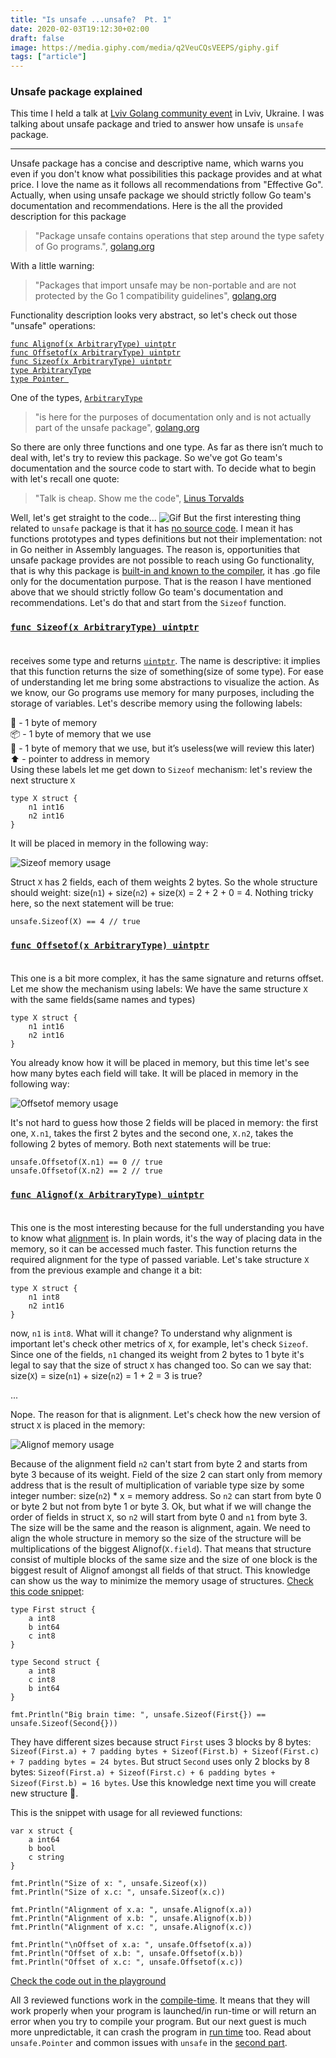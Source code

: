 ```yaml
---
title: "Is unsafe ...unsafe?  Pt. 1"
date: 2020-02-03T19:12:30+02:00
draft: false
image: https://media.giphy.com/media/q2VeuCQsVEEPS/giphy.gif
tags: ["article"]
---
```


### Unsafe package explained<br/>
This time I held a talk at [Lviv Golang community event](https://www.facebook.com/events/470065893928934/482981832637340/?notif_t=admin_plan_mall_activity&notif_id=1580732874088578) in Lviv, Ukraine. 
I was talking about unsafe package and tried to answer how unsafe is `unsafe` package.
<hr/>
Unsafe package has a concise and descriptive name, which warns you even if you don't know what possibilities this package provides and at what price. 
I love the name as it follows all recommendations from "Effective Go". Actually, when using unsafe package we should strictly follow Go team's documentation and recommendations. 
Here is the all the provided description for this package

> "Package unsafe contains operations that step around the type safety of Go programs.", [golang.org](https://golang.org/pkg/unsafe/#pkg-overview)

With a little warning: 

> "Packages that import unsafe may be non-portable and are not protected by the Go 1 compatibility guidelines", [golang.org](https://golang.org/pkg/unsafe/#pkg-overview)

Functionality description looks very abstract, so let's check out those "unsafe" operations:

[```func Alignof(x ArbitraryType) uintptr```](https://golang.org/pkg/unsafe/#Alignof)<br/>
[```func Offsetof(x ArbitraryType) uintptr```](https://golang.org/pkg/unsafe/#Offsetof)<br/>
[```func Sizeof(x ArbitraryType) uintptr```](https://golang.org/pkg/unsafe/#Sizeof)<br/>
[```type ArbitraryType```](https://golang.org/pkg/unsafe/#ArbitraryType)<br/>
[```type Pointer ```](https://golang.org/pkg/unsafe/#Pointer)<br/>

One of the types, [```ArbitraryType```](https://golang.org/pkg/unsafe/#ArbitraryType)

> "is here for the purposes of documentation only and is not actually part of the unsafe package", [golang.org](https://golang.org/pkg/unsafe/#ArbitraryType)

So there are only three functions and one type. As far as there isn’t much to deal with, let's try to review this package. So we've got Go team's documentation and the source code to start with. To decide what to begin with let's recall one quote:

> "Talk is cheap. Show me the code", [Linus Torvalds](https://lkml.org/lkml/2000/8/25/132)

Well, let's get straight to the code...
![Gif](https://media.giphy.com/media/hEc4k5pN17GZq/giphy.gif)
But the first interesting thing related to `unsafe` package is that it has [no source code](https://golang.org/src/unsafe/unsafe.go). I mean it has functions prototypes and types definitions but not their implementation: not in Go neither in Assembly languages. 
The reason is, opportunities that unsafe package provides are not possible to reach using Go functionality, that is why this package is [built-in and known to the compiler](https://golang.org/ref/spec#Package_unsafe), it has .go file only for the documentation purpose.
That is the reason I have mentioned above that we should strictly follow Go team's documentation and recommendations. 
Let's do that and start from the ```Sizeof``` function. 

### [```func Sizeof(x ArbitraryType) uintptr```](https://golang.org/pkg/unsafe/#Sizeof)<br/><br/> 
receives some type and returns [```uintptr```](https://golang.org/pkg/builtin/#uintptr). 
The name is descriptive: it implies that this function returns the size of something(size of some type). For ease of understanding let me bring some abstractions to visualize the action.
As we know, our Go programs use memory for many purposes, including the storage of variables. Let's describe memory using the following labels:

🎁 - 1 byte of memory<br/>
📦 - 1 byte of memory that we use<br/>
🥡 - 1 byte of memory that we use, but it’s useless(we will review this later)<br/>
⬆️ - pointer to address in memory<br/>
Using these labels let me get down to `Sizeof` mechanism: let's review the next structure `X`
```
type X struct {
	n1 int16
	n2 int16
}
```
It will be placed in memory in the following way: 

![Sizeof memory usage](/img/Sizeof-memory.png)

Struct `X` has 2 fields, each of them weights 2 bytes. 
So the whole structure should weight: size(`n1`) + size(`n2`) + size(`X`) = 2 + 2 + 0 = 4. Nothing tricky here, so the next statement will be true:
```
unsafe.Sizeof(X) == 4 // true
```

### [```func Offsetof(x ArbitraryType) uintptr```](https://golang.org/pkg/unsafe/#Offsetof)<br/><br/> 
This one is a bit more complex, it has the same signature and returns offset. Let me show the mechanism using labels:
We have the same structure `X` with the same fields(same names and types)
```
type X struct {
	n1 int16
	n2 int16
}
```
You already know how it will be placed in memory, but this time let's see how many bytes each field will take. 
It will be placed in memory in the following way: 

![Offsetof memory usage](/img/Offsetof-memory.png)

It's not hard to guess how those 2 fields will be placed in memory: the first one, `X.n1`, takes the first 2 bytes and the second one, `X.n2`, takes the following 2 bytes of memory. 
Both next statements will be true:
```
unsafe.Offsetof(X.n1) == 0 // true
unsafe.Offsetof(X.n2) == 2 // true
```
### [```func Alignof(x ArbitraryType) uintptr```](https://golang.org/pkg/unsafe/#Alignof)<br/><br/> 
This one is the most interesting because for the full understanding you have to know what [alignment](https://en.wikipedia.org/wiki/Data_structure_alignment) is. In plain words, it's the way of placing data in the memory, so it can be accessed much faster. 
This function returns the required alignment for the type of passed variable. 
Let's take structure `X` from the previous example and change it a bit:
```
type X struct {
	n1 int8
	n2 int16
}
```
now, `n1` is `int8`. What will it change? To understand why alignment is important let's check other metrics of `X`, for example, let's check `Sizeof`. 
Since one of the fields, `n1` changed its weight from 2 bytes to 1 byte it's legal to say that the size of struct `X` has changed too. So can we say that: size(`X`) = size(`n1`) + size(`n2`) = 1 + 2 = 3 is true? 

...

Nope. The reason for that is alignment. 
Let's check how the new version of struct `X` is placed in the memory: 

![Alignof memory usage](/img/Alignof-memory.png)

Because of the alignment field `n2` can't start from byte 2 and starts from byte 3 because of its weight. 
Field of the size 2 can start only from memory address that is the result of multiplication of variable type size by some integer number: size(`n2`) * x = memory address. 
So `n2` can start from byte 0 or byte 2 but not from byte 1 or byte 3. Ok, but what if we will change the order of fields in struct `X`, so `n2` will start from byte 0 and `n1` from byte 3. 
The size will be the same and the reason is alignment, again. We need to align the whole structure in memory so the size of the structure will be multiplications of the biggest Alignof(`X.field`). 
That means that structure consist of multiple blocks of the same size and the size of one block is the biggest result of Alignof amongst all fields of that struct.
This knowledge can show us the way to minimize the memory usage of structures. [Check this code snippet](https://play.golang.org/p/OV4Nr_0hboW): 
```
type First struct {
	a int8
	b int64
	c int8
}

type Second struct {
	a int8
	c int8
	b int64
}

fmt.Println("Big brain time: ", unsafe.Sizeof(First{}) == unsafe.Sizeof(Second{}))
```

They have different sizes because struct `First` uses 3 blocks by 8 bytes: `Sizeof(First.a) + 7 padding bytes + Sizeof(First.b) + Sizeof(First.c) + 7 padding bytes = 24 bytes`. 
But struct `Second` uses only 2 blocks by 8 bytes:  `Sizeof(First.a) + Sizeof(First.c) + 6 padding bytes + Sizeof(First.b) = 16 bytes`. 
Use this knowledge next time you will create new structure 🙂. 

This is the snippet with usage for all reviewed functions: 
```
var x struct {
	a int64
	b bool
	c string
}

fmt.Println("Size of x: ", unsafe.Sizeof(x))
fmt.Println("Size of x.c: ", unsafe.Sizeof(x.c))

fmt.Println("Alignment of x.a: ", unsafe.Alignof(x.a))
fmt.Println("Alignment of x.b: ", unsafe.Alignof(x.b))
fmt.Println("Alignment of x.c: ", unsafe.Alignof(x.c))

fmt.Println("\nOffset of x.a: ", unsafe.Offsetof(x.a))
fmt.Println("Offset of x.b: ", unsafe.Offsetof(x.b))
fmt.Println("Offset of x.c: ", unsafe.Offsetof(x.c))
```
[Check the code out in the playground](https://play.golang.org/p/tIB9yC4-LBp)

All 3 reviewed functions work in the [compile-time](https://en.wikipedia.org/wiki/Compile_time). It means that they will work properly when your program is launched/in run-time or will return an error when you try to compile your program. 
But our next guest is much more unpredictable, it can crash the program in [run time](https://en.wikipedia.org/wiki/Runtime_(program_lifecycle_phase)) too.
Read about `unsafe.Pointer` and common issues with `unsafe` in the [second part](https://www.dnahurnyi.com/is-unsafe-...unsafe-pt.-2/).

